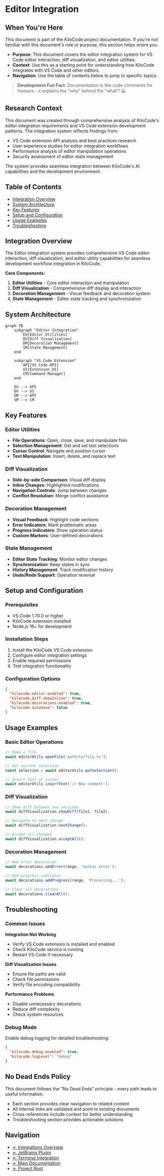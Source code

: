 # Editor Integration

## When You're Here

This document is part of the KiloCode project documentation. If you're not familiar with this
document's role or purpose, this section helps orient you.

- **Purpose**: This document covers the editor integration system for VS Code editor interaction,
diff visualization, and editor utilities.
- **Context**: Use this as a starting point for understanding how KiloCode integrates with VS Code
and other editors.
- **Navigation**: Use the table of contents below to jump to specific topics.

> **Development Fun Fact**: Documentation is like code comments for humans - it explains the "why"
behind the "what"! 💻

## Research Context

This document was created through comprehensive analysis of KiloCode's editor integration
requirements and VS Code extension development patterns. The integration system reflects findings
from:
- VS Code extension API analysis and best practices research
- User experience studies for editor integration workflows
- Performance analysis of editor manipulation operations
- Security assessment of editor state management

The system provides seamless integration between KiloCode's AI capabilities and the development
environment.

## Table of Contents
- [Integration Overview](#integration-overview)
- [System Architecture](#system-architecture)
- [Key Features](#key-features)
- [Setup and Configuration](#setup-and-configuration)
- [Usage Examples](#usage-examples)
- [Troubleshooting](#troubleshooting)

## Integration Overview

The Editor Integration system provides comprehensive VS Code editor interaction, diff visualization,
and editor utility capabilities for seamless development workflow integration in KiloCode.

**Core Components:**
1. **Editor Utilities** - Core editor interaction and manipulation
2. **Diff Visualization** - Comprehensive diff display and interaction
3. **Decoration Management** - Visual feedback and decoration system
4. **State Management** - Editor state tracking and synchronization

## System Architecture

```mermaid
graph TB
    subgraph "Editor Integration"
        EU[Editor Utilities]
        DV[Diff Visualization]
        DM[Decoration Management]
        SM[State Management]
    end
    
    subgraph "VS Code Extension"
        API[VS Code API]
        UI[Extension UI]
        CM[Command Manager]
    end
    
    EU --> API
    DV --> UI
    DM --> API
    SM --> CM
```

## Key Features

### Editor Utilities

- **File Operations**: Open, close, save, and manipulate files
- **Selection Management**: Get and set text selections
- **Cursor Control**: Navigate and position cursor
- **Text Manipulation**: Insert, delete, and replace text

### Diff Visualization

- **Side-by-side Comparison**: Visual diff display
- **Inline Changes**: Highlighted modifications
- **Navigation Controls**: Jump between changes
- **Conflict Resolution**: Merge conflict assistance

### Decoration Management

- **Visual Feedback**: Highlight code sections
- **Error Indicators**: Mark problematic areas
- **Progress Indicators**: Show operation status
- **Custom Markers**: User-defined decorations

### State Management

- **Editor State Tracking**: Monitor editor changes
- **Synchronization**: Keep states in sync
- **History Management**: Track modification history
- **Undo/Redo Support**: Operation reversal

## Setup and Configuration

### Prerequisites
- VS Code 1.70.0 or higher
- KiloCode extension installed
- Node.js 16+ for development

### Installation Steps
1. Install the KiloCode VS Code extension
2. Configure editor integration settings
3. Enable required permissions
4. Test integration functionality

### Configuration Options

```json
{
  "kilocode.editor.enabled": true,
  "kilocode.diff.showInline": true,
  "kilocode.decorations.enabled": true,
  "kilocode.autoSave": false
}
```

## Usage Examples

### Basic Editor Operations

```typescript
// Open a file
await editorUtils.openFile('path/to/file.ts');

// Get current selection
const selection = await editorUtils.getSelection();

// Insert text at cursor
await editorUtils.insertText('// New comment');
```

### Diff Visualization

```typescript
// Show diff between two versions
await diffVisualization.showDiff(file1, file2);

// Navigate to next change
await diffVisualization.nextChange();

// Accept all changes
await diffVisualization.acceptAll();
```

### Decoration Management

```typescript
// Add error decoration
await decorations.addError(range, 'Syntax error');

// Add progress indicator
await decorations.addProgress(range, 'Processing...');

// Clear all decorations
await decorations.clearAll();
```

## Troubleshooting

### Common Issues

**Integration Not Working**
- Verify VS Code extension is installed and enabled
- Check KiloCode service is running
- Restart VS Code if necessary

**Diff Visualization Issues**
- Ensure file paths are valid
- Check file permissions
- Verify file encoding compatibility

**Performance Problems**
- Disable unnecessary decorations
- Reduce diff complexity
- Check system resources

### Debug Mode

Enable debug logging for detailed troubleshooting:

```json
{
  "kilocode.debug.enabled": true,
  "kilocode.logLevel": "debug"
}
```

## No Dead Ends Policy

This document follows the "No Dead Ends" principle - every path leads to useful information.
- Each section provides clear navigation to related content
- All internal links are validated and point to existing documents
- Cross-references include context for better understanding
- Troubleshooting section provides actionable solutions

## Navigation
- [← Integrations Overview](README.md)
- [← JetBrains Plugin](JETBRAINS_PLUGIN.md)
- [← Terminal Integration](TERMINAL_INTEGRATION.md)
- [← Main Documentation](../README.md)
- [← Project Root](../README.md)

